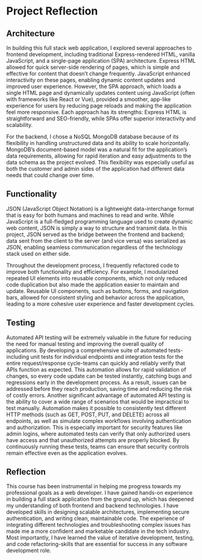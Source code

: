 # Project Reflection

## Architecture

In building this full stack web application, I explored several approaches to frontend development, including traditional Express-rendered HTML, vanilla JavaScript, and a single-page application (SPA) architecture. Express HTML allowed for quick server-side rendering of pages, which is simple and effective for content that doesn’t change frequently. JavaScript enhanced interactivity on these pages, enabling dynamic content updates and improved user experience. However, the SPA approach, which loads a single HTML page and dynamically updates content using JavaScript (often with frameworks like React or Vue), provided a smoother, app-like experience for users by reducing page reloads and making the application feel more responsive. Each approach has its strengths: Express HTML is straightforward and SEO-friendly, while SPAs offer superior interactivity and scalability.

For the backend, I chose a NoSQL MongoDB database because of its flexibility in handling unstructured data and its ability to scale horizontally. MongoDB’s document-based model was a natural fit for the application’s data requirements, allowing for rapid iteration and easy adjustments to the data schema as the project evolved. This flexibility was especially useful as both the customer and admin sides of the application had different data needs that could change over time.


## Functionality

JSON (JavaScript Object Notation) is a lightweight data-interchange format that is easy for both humans and machines to read and write. While JavaScript is a full-fledged programming language used to create dynamic web content, JSON is simply a way to structure and transmit data. In this project, JSON served as the bridge between the frontend and backend; data sent from the client to the server (and vice versa) was serialized as JSON, enabling seamless communication regardless of the technology stack used on either side.

Throughout the development process, I frequently refactored code to improve both functionality and efficiency. For example, I modularized repeated UI elements into reusable components, which not only reduced code duplication but also made the application easier to maintain and update. Reusable UI components, such as buttons, forms, and navigation bars, allowed for consistent styling and behavior across the application, leading to a more cohesive user experience and faster development cycles.


## Testing

Automated API testing will be extremely valuable in the future for reducing the need for manual testing and improving the overall quality of applications. By developing a comprehensive suite of automated tests-including unit tests for individual endpoints and integration tests for the entire request/response cycle-teams can quickly and reliably verify that APIs function as expected. This automation allows for rapid validation of changes, so every code update can be tested instantly, catching bugs and regressions early in the development process. As a result, issues can be addressed before they reach production, saving time and reducing the risk of costly errors. Another significant advantage of automated API testing is the ability to cover a wide range of scenarios that would be impractical to test manually. Automation makes it possible to consistently test different HTTP methods (such as GET, POST, PUT, and DELETE) across all endpoints, as well as simulate complex workflows involving authentication and authorization. This is especially important for security features like admin logins, where automated tests can verify that only authorized users have access and that unauthorized attempts are properly blocked. By continuously running these tests, teams can ensure that security controls remain effective even as the application evolves.

## Reflection

This course has been instrumental in helping me progress towards my professional goals as a web developer. I have gained hands-on experience in building a full stack application from the ground up, which has deepened my understanding of both frontend and backend technologies. I have developed skills in designing scalable architectures, implementing secure authentication, and writing clean, maintainable code. The experience of integrating different technologies and troubleshooting complex issues has made me a more confident and marketable candidate in the tech industry. Most importantly, I have learned the value of iterative development, testing, and code refactoring-skills that are essential for success in any software development role.
